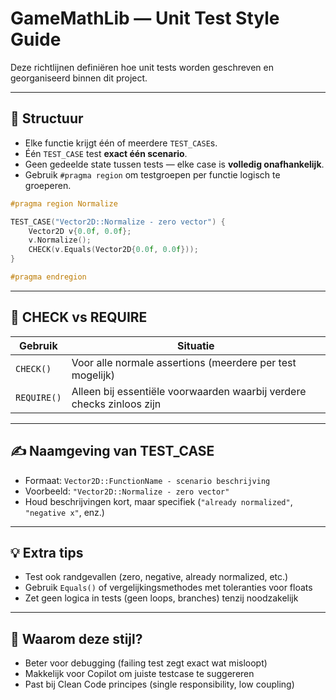 # GameMathLib — Unit Test Style Guide

Deze richtlijnen definiëren hoe unit tests worden geschreven en georganiseerd binnen dit project.

---

## 📆 Structuur

- Elke functie krijgt één of meerdere `TEST_CASE`s.
- Één `TEST_CASE` test **exact één scenario**.
- Geen gedeelde state tussen tests — elke case is **volledig onafhankelijk**.
- Gebruik `#pragma region` om testgroepen per functie logisch te groeperen.

```cpp
#pragma region Normalize

TEST_CASE("Vector2D::Normalize - zero vector") {
    Vector2D v{0.0f, 0.0f};
    v.Normalize();
    CHECK(v.Equals(Vector2D{0.0f, 0.0f}));
}

#pragma endregion
```

---

## 🧪 CHECK vs REQUIRE

| Gebruik      | Situatie                                  |
|--------------|--------------------------------------------|
| `CHECK()`    | Voor alle normale assertions (meerdere per test mogelijk) |
| `REQUIRE()`  | Alleen bij essentiële voorwaarden waarbij verdere checks zinloos zijn |

---

## ✍️ Naamgeving van TEST_CASE

- Formaat: `Vector2D::FunctionName - scenario beschrijving`
- Voorbeeld: `"Vector2D::Normalize - zero vector"`
- Houd beschrijvingen kort, maar specifiek (`"already normalized"`, `"negative x"`, enz.)

---

## 💡 Extra tips

- Test ook randgevallen (zero, negative, already normalized, etc.)
- Gebruik `Equals()` of vergelijkingsmethodes met toleranties voor floats
- Zet geen logica in tests (geen loops, branches) tenzij noodzakelijk

---

## 🧠 Waarom deze stijl?

- Beter voor debugging (failing test zegt exact wat misloopt)
- Makkelijk voor Copilot om juiste testcase te suggereren
- Past bij Clean Code principes (single responsibility, low coupling)
